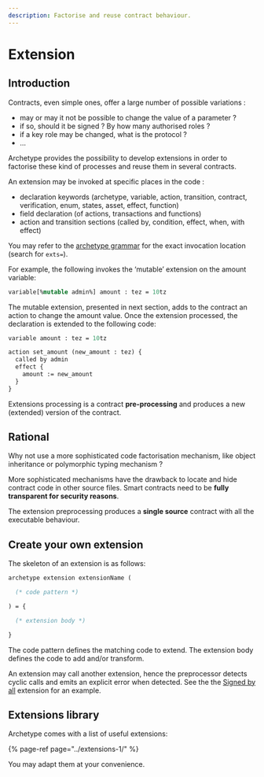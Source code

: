 ```yaml
---
description: Factorise and reuse contract behaviour.
---
```


# Extension

## Introduction

Contracts, even simple ones, offer a large number of possible variations :

* may or may it not be possible to change the value of a parameter ?
* if so, should it be signed ? By how many authorised roles ?
* if a key role may be changed, what is the protocol ?
* …

Archetype provides the possibility to develop extensions in order to factorise these kind of processes and reuse them in several contracts.

An extension may be invoked at specific places in the code :

* declaration keywords \(archetype, variable, action, transition, contract, verification, enum, states, asset, effect, function\)
* field declaration \(of actions, transactions and functions\)
* action and transition sections \(called by, condition, effect, when, with effect\)

You may refer to the [archetype grammar](https://github.com/edukera/archetype-lang/blob/master/src/parser.mly) for the exact invocation location \(search for `exts=`\).

For example, the following invokes the ‘mutable’ extension on the amount variable:

```ocaml
variable[%mutable admin%] amount : tez = 10tz
```

The mutable extension, presented in next section, adds to the contract an action to change the amount value. Once the extension processed, the declaration is extended to the following code:

```ocaml
variable amount : tez = 10tz

action set_amount (new_amount : tez) {
  called by admin
  effect {
    amount := new_amount
  }
}
```

Extensions processing is a contract **pre-processing** and produces a new \(extended\) version of the contract.

## Rational

Why not use a more sophisticated code factorisation mechanism, like object inheritance or polymorphic typing mechanism ?  

More sophisticated mechanisms have the drawback to locate and hide contract code in other source files. Smart contracts need to be **fully transparent for security reasons**. 

The extension preprocessing produces a **single source** contract with all the executable behaviour.

## Create your own extension

The skeleton of an extension is as follows:

```ocaml
archetype extension extensionName (

  (* code pattern *)

) = {

  (* extension body *)

}
```

The code pattern defines the matching code to extend. The extension body defines the code to add and/or transform.

An extension may call another extension, hence the preprocessor detects cyclic calls and emits an explicit error when detected. See the the [Signed by all](../extensions-1/signed-by-all.md) extension for an example.

## Extensions library

Archetype comes with a list of useful extensions:

{% page-ref page="../extensions-1/" %}

You may adapt them at your convenience.  


